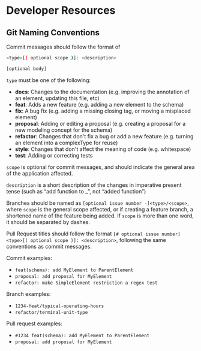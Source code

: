 # Developer Resources

## Git Naming Conventions

Commit messages should follow the format of


```bash
<type>[( optional scope )]: <description>

[optional body]
```

`type` must be one of the following:

- **docs**: Changes to the documentation (e.g. improving the annotation of an element, updating this file, etc)
- **feat**: Adds a new feature (e.g. adding a new element to the schema)
- **fix**: A bug fix (e.g. adding a missing closing tag, or moving a misplaced element)
- **proposal**: Adding or editing a proposal (e.g. creating a proposal for a new modeling concept for the schema)
- **refactor**: Changes that don't fix a bug or add a new feature (e.g. turning an element into a complexType for reuse)
- **style**: Changes that don't affect the meaning of code (e.g. whitespace)
- **test**: Adding or correcting tests

`scope` is optional for commit messages, and should indicate the general area of the application affected.

`description` is a short description of the changes in imperative present tense (such as “add function to _”, not “added function”)

Branches should be named as `[optional issue number -]<type>/<scope>`, where `scope` is the general scope affected, or if creating a feature branch, a shortened name of the feature being added. If `scope` is more than one word, it should be separated by dashes.

Pull Request titles should follow the format `[# optional issue number] <type>[( optional scope )]: <description>`, following the same conventions as commit messages.

Commit examples:

- `feat(schema): add MyElement to ParentElement`
- `proposal: add proposal for MyElement`
- `refactor: make SimpleElement restriction a regex test`

Branch examples:

- `1234-feat/typical-operating-hours`
- `refactor/terminal-unit-type`

Pull request examples:

- `#1234 feat(schema): add MyElement to ParentElement`
- `proposal: add proposal for MyElement`
